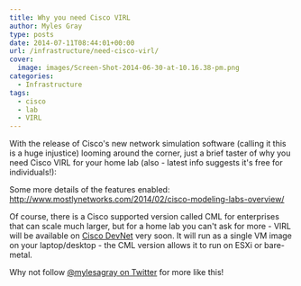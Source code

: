 ```yaml
---
title: Why you need Cisco VIRL
author: Myles Gray
type: posts
date: 2014-07-11T08:44:01+00:00
url: /infrastructure/need-cisco-virl/
cover:
  image: images/Screen-Shot-2014-06-30-at-10.16.38-pm.png
categories:
  - Infrastructure
tags:
  - cisco
  - lab
  - VIRL
---
```


With the release of Cisco's new network simulation software (calling it this is a huge injustice) looming around the corner, just a brief taster of why you need Cisco VIRL for your home lab (also - latest info suggests it's free for individuals!):<!--more-->



Some more details of the features enabled: <http://www.mostlynetworks.com/2014/02/cisco-modeling-labs-overview/>

Of course, there is a Cisco supported version called CML for enterprises that can scale much larger, but for a home lab you can't ask for more - VIRL will be available on [Cisco DevNet][1] very soon. It will run as a single VM image on your laptop/desktop - the CML version allows it to run on ESXi or bare-metal.

Why not follow [@mylesagray on Twitter][2] for more like this!

 [1]: https://developer.cisco.com/site/devnet/home/index.gsp
 [2]: https://twitter.com/mylesagray